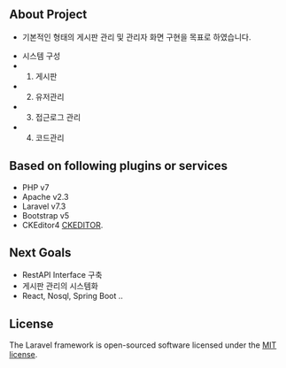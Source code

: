 ## About Project
- 기본적인 형태의 게시판 관리 및 관리자 화면 구현을 목표로 하였습니다.
* 시스템 구성
* 1. 게시판 
* 2. 유저관리
* 3. 접근로그 관리
* 4. 코드관리

## Based on following plugins or services
- PHP v7
- Apache v2.3
- Laravel v7.3
- Bootstrap v5
- CKEditor4 [CKEDITOR](https://ckeditor.com/docs/ckeditor4/latest/index.html).


## Next Goals
- RestAPI Interface 구축
- 게시판 관리의 시스템화
- React, Nosql, Spring Boot ..


## License
The Laravel framework is open-sourced software licensed under the [MIT license](https://opensource.org/licenses/MIT).